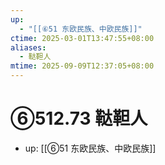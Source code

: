 ```yaml
---
up:
  - "[[⑥51 东欧民族、中欧民族]]"
ctime: 2025-03-01T13:47:55+08:00
aliases:
  - 鞑靼人
mtime: 2025-09-09T12:37:05+08:00
---
```


# ⑥512.73 鞑靼人

- up: [[⑥51 东欧民族、中欧民族]]
